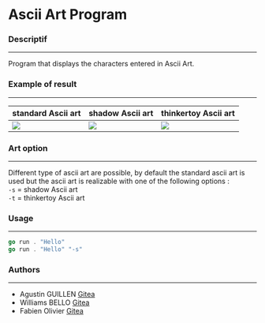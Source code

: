 # Ascii Art Program

### Descriptif
_______
Program that displays the characters entered in Ascii Art.

### Example of result
_______
<table align= "center">
    <thead>
        <th align= "center">standard Ascii art</th>
        <th align= "center">shadow Ascii art</th>
        <th align= "center">thinkertoy Ascii art</th>
    </thead>
    <tbody>
        <tr>
            <td><img src="https://i43.servimg.com/u/f43/15/76/70/95/image_11.png"></td>
            <td><img src="https://i43.servimg.com/u/f43/15/76/70/95/captur22.png"></td>
            <td><img src="https://i43.servimg.com/u/f43/15/76/70/95/image_12.png"></td>
        </tr>    
    </tbody>
</table>

### Art option
_______
Different type of ascii art are possible, by default the standard ascii art is used but the ascii art is realizable with one of the following options :  
`-s` = shadow Ascii art </br>
`-t` = thinkertoy Ascii art 

### Usage
_______
```go
go run . "Hello"
go run . "Hello" "-s"
```

### Authors
_______
+ Agustin GUILLEN [Gitea](https://zone01normandie.org/git/aguillen)
+ Williams BELLO [Gitea](https://zone01normandie.org/git/wbello)
+ Fabien Olivier [Gitea](https://zone01normandie.org/git/folivier)
